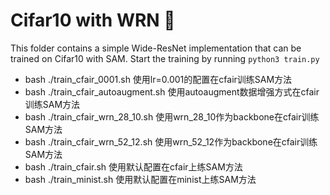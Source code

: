 # Cifar10 with WRN 🌁

This folder contains a simple Wide-ResNet implementation that can be trained on Cifar10 with SAM. Start the training by running `python3 train.py`

- bash ./train_cfair_0001.sh 使用lr=0.001的配置在cfair训练SAM方法
- bash ./train_cfair_autoaugment.sh 使用autoaugment数据增强方式在cfair训练SAM方法
- bash ./train_cfair_wrn_28_10.sh 使用wrn_28_10作为backbone在cfair训练SAM方法
- bash ./train_cfair_wrn_52_12.sh 使用wrn_52_12作为backbone在cfair训练SAM方法
- bash ./train_cfair.sh 使用默认配置在cfair上练SAM方法
- bash ./train_minist.sh 使用默认配置在minist上练SAM方法